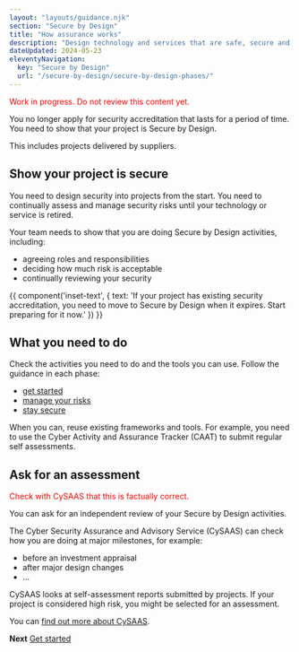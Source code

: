 ```yaml
---
layout: "layouts/guidance.njk"
section: "Secure by Design"
title: "How assurance works"
description: "Design technology and services that are safe, secure and resilient to cyber attack."
dateUpdated: 2024-05-23
eleventyNavigation:
  key: "Secure by Design"
  url: "/secure-by-design/secure-by-design-phases/"
---
```

<p class="govuk-body" style="color:red">
Work in progress. Do not review this content yet.
</p> 

You no longer apply for security accreditation that lasts for a period of time. You need to show that your project is Secure by Design. 

This includes projects delivered by suppliers.  

## Show your project is secure

You need to design security into projects from the start. You need to continually assess and manage security risks until your technology or service is retired. 

Your team needs to show that you are doing Secure by Design activities, including:

- agreeing roles and responsibilities
- deciding how much risk is acceptable
- continually reviewing your security

{{ component('inset-text', {
  text: 'If your project has existing security accreditation, you need to move to Secure by Design when it expires. Start preparing for it now.'
}) }}

## What you need to do

Check the activities you need to do and the tools you can use. Follow the guidance in each phase: 
 
- [get started]()
- [manage your risks]()
- [stay secure]() 

When you can, reuse existing frameworks and tools. For example, you need to use the Cyber Activity and Assurance Tracker (CAAT) to submit regular self assessments.

##  Ask for an assessment

<p class="govuk-body" style="color:red">
Check with CySAAS that this is factually correct.
</p> 

You can ask for an independent review of your Secure by Design activities. 

The Cyber Security Assurance and Advisory Service (CySAAS) can check how you are doing at major milestones, for example: 

- before an investment appraisal 
- after major design changes
- ...

CySAAS looks at self-assessment reports submitted by projects. If your project is considered high risk, you might be selected for an assessment.  

You can [find out more about CySAAS]().


**Next**
[Get started](/secure-by-design/get-started/)
